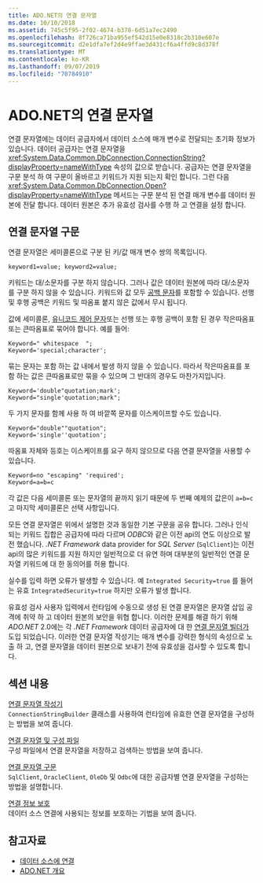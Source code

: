 ```yaml
---
title: ADO.NET의 연결 문자열
ms.date: 10/10/2018
ms.assetid: 745c5f95-2f02-4674-b378-6d51a7ec2490
ms.openlocfilehash: 8f726ca71ba955ef542d15e0e8318c2b310e607e
ms.sourcegitcommit: d2e1dfa7ef2d4e9ffae3d431cf6a4ffd9c8d378f
ms.translationtype: MT
ms.contentlocale: ko-KR
ms.lasthandoff: 09/07/2019
ms.locfileid: "70784910"
---
```

# <a name="connection-strings-in-adonet"></a>ADO.NET의 연결 문자열

연결 문자열에는 데이터 공급자에서 데이터 소스에 매개 변수로 전달되는 초기화 정보가 있습니다. 데이터 공급자는 연결 문자열을 <xref:System.Data.Common.DbConnection.ConnectionString?displayProperty=nameWithType> 속성의 값으로 받습니다. 공급자는 연결 문자열을 구문 분석 하 여 구문이 올바르고 키워드가 지원 되는지 확인 합니다. 그런 다음 <xref:System.Data.Common.DbConnection.Open?displayProperty=nameWithType> 메서드는 구문 분석 된 연결 매개 변수를 데이터 원본에 전달 합니다. 데이터 원본은 추가 유효성 검사를 수행 하 고 연결을 설정 합니다.

## <a name="connection-string-syntax"></a>연결 문자열 구문

연결 문자열은 세미콜론으로 구분 된 키/값 매개 변수 쌍의 목록입니다.

```
keyword1=value; keyword2=value;
```

키워드는 대/소문자를 구분 하지 않습니다. 그러나 값은 데이터 원본에 따라 대/소문자를 구분 하지 않을 수 있습니다. 키워드와 값 모두 [공백 문자](https://en.wikipedia.org/wiki/Whitespace_character#Unicode)를 포함할 수 있습니다. 선행 및 후행 공백은 키워드 및 따옴표 붙지 않은 값에서 무시 됩니다.

값에 세미콜론, [유니코드 제어 문자](https://en.wikipedia.org/wiki/Unicode_control_characters)또는 선행 또는 후행 공백이 포함 된 경우 작은따옴표 또는 큰따옴표로 묶어야 합니다. 예를 들어:

```
Keyword=" whitespace  ";
Keyword='special;character';
```

묶는 문자는 포함 하는 값 내에서 발생 하지 않을 수 있습니다. 따라서 작은따옴표를 포함 하는 값은 큰따옴표로만 묶을 수 있으며 그 반대의 경우도 마찬가지입니다.

```
Keyword='double"quotation;mark';
Keyword="single'quotation;mark";
```

두 가지 문자를 함께 사용 하 여 바깥쪽 문자를 이스케이프할 수도 있습니다.

```
Keyword="double""quotation";
Keyword='single''quotation';
```

따옴표 자체와 등호는 이스케이프를 요구 하지 않으므로 다음 연결 문자열을 사용할 수 있습니다.

```
Keyword=no "escaping" 'required';
Keyword=a=b=c
```

각 값은 다음 세미콜론 또는 문자열의 끝까지 읽기 때문에 두 번째 예제의 값은이 `a=b=c`고 마지막 세미콜론은 선택 사항입니다.

모든 연결 문자열은 위에서 설명한 것과 동일한 기본 구문을 공유 합니다. 그러나 인식 되는 키워드 집합은 공급자에 따라 다르며 *ODBC*와 같은 이전 api의 연도 이상으로 발전 했습니다. *.NET Framework* data provider for *SQL Server* (`SqlClient`)는 이전 api의 많은 키워드를 지원 하지만 일반적으로 더 유연 하며 대부분의 일반적인 연결 문자열 키워드에 대 한 동의어를 허용 합니다.

실수를 입력 하면 오류가 발생할 수 있습니다. 예 `Integrated Security=true` 를 들어는 유효 `IntegratedSecurity=true` 하지만 오류가 발생 합니다.

유효성 검사 사용자 입력에서 런타임에 수동으로 생성 된 연결 문자열은 문자열 삽입 공격에 취약 하 고 데이터 원본의 보안을 위협 합니다. 이러한 문제를 해결 하기 위해 *ADO.NET* 2.0에는 각 *.NET Framework* 데이터 공급자에 대 한 [연결 문자열 빌더가](connection-string-builders.md) 도입 되었습니다. 이러한 연결 문자열 작성기는 매개 변수를 강력한 형식의 속성으로 노출 하 고, 연결 문자열을 데이터 원본으로 보내기 전에 유효성을 검사할 수 있도록 합니다.

## <a name="in-this-section"></a>섹션 내용

[연결 문자열 작성기](connection-string-builders.md)\
`ConnectionStringBuilder` 클래스를 사용하여 런타임에 유효한 연결 문자열을 구성하는 방법을 보여 줍니다.

[연결 문자열 및 구성 파일](connection-strings-and-configuration-files.md)\
구성 파일에서 연결 문자열을 저장하고 검색하는 방법을 보여 줍니다.

[연결 문자열 구문](connection-string-syntax.md)\
`SqlClient`, `OracleClient`, `OleDb` 및 `Odbc`에 대한 공급자별 연결 문자열을 구성하는 방법을 설명합니다.

[연결 정보 보호](protecting-connection-information.md)\
데이터 소스 연결에 사용되는 정보를 보호하는 기법을 보여 줍니다.

## <a name="see-also"></a>참고자료

- [데이터 소스에 연결](/cpp/data/odbc/connecting-to-a-data-source)
- [ADO.NET 개요](ado-net-overview.md)

